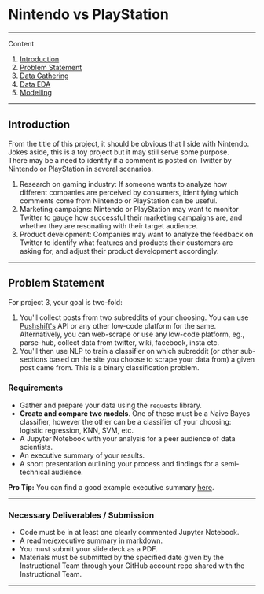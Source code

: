 # Nintendo vs PlayStation
---

Content
1. [Introduction](#Introduction)
2. [Problem Statement](#Problem-Statement)
3. [Data Gathering](#Data-Gathering)
4. [Data EDA](#Data-EDA)
5. [Modelling](#Modelling)

---
## Introduction

From the title of this project, it should be obvious that I side with Nintendo.  
Jokes aside, this is a toy project but it may still serve some purpose.  
There may be a need to identify if a comment is posted on Twitter by Nintendo or PlayStation in several scenarios.  

1. Research on gaming industry: If someone wants to analyze how different companies are perceived by consumers, identifying which comments come from Nintendo or PlayStation can be useful.    
2. Marketing campaigns: Nintendo or PlayStation may want to monitor Twitter to gauge how successful their marketing campaigns are, and whether they are resonating with their target audience.
3. Product development: Companies may want to analyze the feedback on Twitter to identify what features and products their customers are asking for, and adjust their product development accordingly.

---
## Problem Statement

For project 3, your goal is two-fold:
1. You'll collect posts from two subreddits of your choosing. You can use [Pushshift's](https://github.com/pushshift/api) API or any other low-code platform for the same. 
Alternatively, you can web-scrape or use any low-code platform, eg., parse-hub, collect data from twitter, wiki, facebook, insta etc.
1. You'll then use NLP to train a classifier on which subreddit (or other sub-sections based on the site you choose to scrape your data from) a given post came from. This is a binary classification problem.


### Requirements

- Gather and prepare your data using the `requests` library.
- **Create and compare two models**. One of these must be a Naive Bayes classifier, however the other can be a classifier of your choosing: logistic regression, KNN, SVM, etc.
- A Jupyter Notebook with your analysis for a peer audience of data scientists.
- An executive summary of your results.
- A short presentation outlining your process and findings for a semi-technical audience.

**Pro Tip:** You can find a good example executive summary [here](https://www.proposify.biz/blog/executive-summary).

---

### Necessary Deliverables / Submission

- Code must be in at least one clearly commented Jupyter Notebook.
- A readme/executive summary in markdown.
- You must submit your slide deck as a PDF.
- Materials must be submitted by the specified date given by the Instructional Team through your GitHub account repo shared with the Instructional Team.

---
